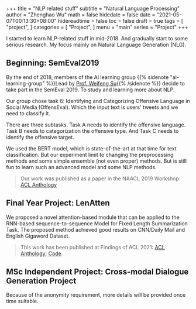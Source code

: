 +++
title = "NLP related stuff"
subtitle = "Natural Language Processing"
author = "Zhenghao Wu"
math = false
hidedate = false
date = "2021-05-07T00:13:30+08:00"
hidereadtime = false
toc = false
draft = true
tags = [
    "project",
]
categories = [
    "Project",
]
menu = "main"
series = "Project"
+++

I started to learn NLP-related stuff in mid-2018. And gradually start to some serious research. My focus mainly on Natural Language Generation (NLG).

## Beginning: SemEval2019

By the end of 2018, members of the AI learning group {{% sidenote "ai-learning-group" %}}Lead by [Prof. Weifeng Su](https://dst.uic.edu.cn/en/faculty/faculty.htm#/wfsu/en){{% /sidenote %}} decide to take part in the SemEval 2019. To study and learning more about NLP. 

Our group chose task 6: Identifying and Categorizing Offensive Language in Social Media (OffensEval). Which the input text is users' tweets and we need to classify it.

There are three subtasks. Task A needs to identify the offensive language. Task B needs to categorization the offensive type. And Task C needs to identify the offensive target.

We used the BERT model, which is state-of-the-art at that time for text classification. But our experiment limit to changing the preprocessing methods and some simple ensemble (not even proper) methods. But is still fun to learn such an advanced model and some NLP methods.

> Our work was published as a paper in the NAACL 2019 Workshop: [ACL Anthology](https://www.aclweb.org/anthology/S19-2099/)

## Final Year Project: LenAtten

We proposed a novel attention-based module that can be applied to the RNN-based sequence-to-sequence Model for Fixed Length Summarization Task. The proposed method achieved good results on CNN/Daily Mail and English Gigaword Dataset.

> This work has been published at Findings of ACL 2021: [ACL Anthology](https://aclanthology.org/2021.findings-acl.31/); [Code](https://github.com/X-AISIG/LenAtten).

## MSc Independent Project: Cross-modal Dialogue Generation Project

Because of the anonymity requirement, more details will be provided once time suitable.
